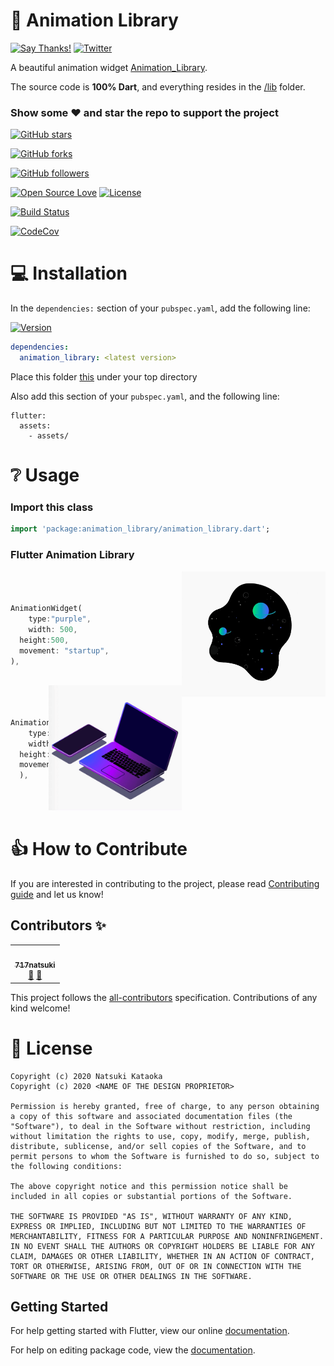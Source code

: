 # 👏 Animation Library
[![Say Thanks!](https://img.shields.io/badge/Say%20Thanks-!-1EAEDB.svg)](https://saythanks.io/to/xsahil03x) [![Twitter](https://img.shields.io/twitter/url/https/github.com/xsahil03x/giffy_dialog.svg?style=social)](https://twitter.com/intent/tweet?text=Wow:&url=https%3A%2F%2Fgithub.com%2Fxsahil03x%2Fgiffy_dialog)

<p>A beautiful animation widget <a href="https://github.com/717natsuki/Animation_Library/edit/master/README.md">Animation_Library</a>.</p>

The source code is **100% Dart**, and everything resides in the [/lib](https://github.com/717natsuki/Animation_Library/tree/master/animationLibrary/lib) folder.


### Show some :heart: and star the repo to support the project

[![GitHub stars](https://img.shields.io/github/stars/717natsuki/YoutubePlaylist.svg?style=social&label=Star)](https://github.com/717natsuki/Animation_Library) 

[![GitHub forks](https://img.shields.io/github/forks/717natsuki/YoutubePlaylist.svg?style=social&label=Fork)](https://github.com/717natsuki/Animation_Library/fork) 

[![GitHub followers](https://img.shields.io/github/followers/717natsuki.svg?style=social&label=Follow)](https://github.com/717natsuki/YoutubePlaylist)  

[![Open Source Love](https://badges.frapsoft.com/os/v1/open-source.svg?v=102)](https://opensource.org/licenses/BST)
[![License](https://img.shields.io/badge/license-BST-blue.svg)](https://github.com/717natsuki/YoutubePlaylist/blob/master/LICENSE)

[![Build Status](https://travis-ci.com/717natsuki/YoutubePlaylist.svg?branch=master)](https://travis-ci.com/717natsuki/Animation_Library)

[![CodeCov](https://codecov.io/gh/717natsuki/YoutubePlaylist/branch/master/graph/badge.svg)](https://codecov.io/gh/717natsuki/Animation_Library)

# 💻 Installation
In the `dependencies:` section of your `pubspec.yaml`, add the following line:

[![Version](https://img.shields.io/pub/v/animation_library.svg)](https://pub.dartlang.org/packages/animation_library)

```yaml
dependencies:
  animation_library: <latest version>
```

Place this folder [this](https://github.com/717natsuki/Animation_Library/tree/master/animationLibrary/example/assets) under your top directory

Also add this section of your `pubspec.yaml`, and the following line:
```
flutter:
  assets:
    - assets/
```

# ❔ Usage

### Import this class

```dart
import 'package:animation_library/animation_library.dart';
```

### Flutter Animation Library

<img src="space.gif" align = "right" height = "200" alt="Flare">

```dart



AnimationWidget(
    type:"purple",
    width: 500,
  height:500,
  movement: "startup",
),



```

<img src="computer.gif" align = "right" height = "200" alt="Flare">

```dart



AnimationWidget(
    type:"purple",
    width: 500,
  height:500,
  movement: "startup",
  ),
  
  
  
```

# 👍 How to Contribute
If you are interested in contributing to the project, please read [Contributing guide](CONTRIBUTING.md) and let us know!

## Contributors ✨

<!-- ALL-CONTRIBUTORS-LIST:START - Do not remove or modify this section -->
<!-- prettier-ignore-start -->
<!-- markdownlint-disable -->
<table>
  <tr>
    <td align="center"><a href="https://github.com/717natsuki"><img src="https://avatars3.githubusercontent.com/u/48721079?s=460&u=b512fd4b3018c26dac2e438f4a0c4e52b3dadf29&v=4" width="100px;" alt=""/><br /><sub><b>717natsuki</b></sub></a><br /><a href="https://github.com/717natsuki/animation_library/commits?author=717natsuki" title="Documentation">📖</a> <a href="#ideas-717natsuki" title="Ideas, Planning, & Feedback">🤔</a></td>
 
  
  </tr>
  
</table>

<!-- markdownlint-enable -->
<!-- prettier-ignore-end -->
<!-- ALL-CONTRIBUTORS-LIST:END -->

This project follows the [all-contributors](https://github.com/all-contributors/all-contributors) specification. Contributions of any kind welcome!

# 📃 License

    Copyright (c) 2020 Natsuki Kataoka
    Copyright (c) 2020 <NAME OF THE DESIGN PROPRIETOR>

    Permission is hereby granted, free of charge, to any person obtaining a copy of this software and associated documentation files (the "Software"), to deal in the Software without restriction, including without limitation the rights to use, copy, modify, merge, publish, distribute, sublicense, and/or sell copies of the Software, and to permit persons to whom the Software is furnished to do so, subject to the following conditions:
    
    The above copyright notice and this permission notice shall be included in all copies or substantial portions of the Software.
    
    THE SOFTWARE IS PROVIDED "AS IS", WITHOUT WARRANTY OF ANY KIND, EXPRESS OR IMPLIED, INCLUDING BUT NOT LIMITED TO THE WARRANTIES OF MERCHANTABILITY, FITNESS FOR A PARTICULAR PURPOSE AND NONINFRINGEMENT. IN NO EVENT SHALL THE AUTHORS OR COPYRIGHT HOLDERS BE LIABLE FOR ANY CLAIM, DAMAGES OR OTHER LIABILITY, WHETHER IN AN ACTION OF CONTRACT, TORT OR OTHERWISE, ARISING FROM, OUT OF OR IN CONNECTION WITH THE SOFTWARE OR THE USE OR OTHER DEALINGS IN THE SOFTWARE.

## Getting Started

For help getting started with Flutter, view our online [documentation](https://flutter.io/).

For help on editing package code, view the [documentation](https://flutter.io/developing-packages/).
